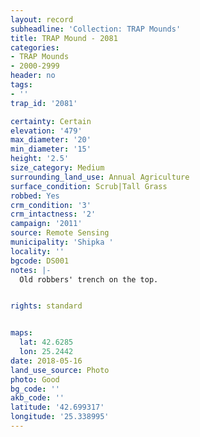 ```yaml
---
layout: record
subheadline: 'Collection: TRAP Mounds'
title: TRAP Mound - 2081
categories:
- TRAP Mounds
- 2000-2999
header: no
tags:
- ''
trap_id: '2081'

certainty: Certain
elevation: '479'
max_diameter: '20'
min_diameter: '15'
height: '2.5'
size_category: Medium
surrounding_land_use: Annual Agriculture
surface_condition: Scrub|Tall Grass
robbed: Yes
crm_condition: '3'
crm_intactness: '2'
campaign: '2011'
source: Remote Sensing
municipality: 'Shipka '
locality: ''
bgcode: DS001
notes: |-
  Old robbers' trench on the top.


rights: standard


maps:
  lat: 42.6285
  lon: 25.2442
date: 2018-05-16
land_use_source: Photo
photo: Good
bg_code: ''
akb_code: ''
latitude: '42.699317'
longitude: '25.338995'
---
```


